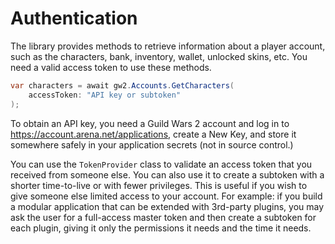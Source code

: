 # Authentication

The library provides methods to retrieve information about a player account, such
as the characters, bank, inventory, wallet, unlocked skins, etc. You need a valid
access token to use these methods.

``` csharp
var characters = await gw2.Accounts.GetCharacters(
    accessToken: "API key or subtoken"
);
```

To obtain an API key, you need a Guild Wars 2 account and log in to
<https://account.arena.net/applications>, create a New Key, and store it
somewhere safely in your application secrets (not in source control.)

You can use the `TokenProvider` class to validate an access token that you received
from someone else. You can also use it to create a subtoken with a shorter time-to-live
or with fewer privileges. This is useful if you wish to give someone else limited
access to your account. For example: if you build a modular application that can
be extended with 3rd-party plugins, you may ask the user for a full-access master
token and then create a subtoken for each plugin, giving it only the permissions
it needs and the time it needs.
